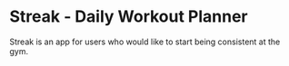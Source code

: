 # Streak - Daily Workout Planner

Streak is an app for users who would like to start being consistent at the gym. 



